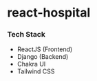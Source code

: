 # react-hospital

### Tech Stack

- ReactJS (Frontend)
- Django (Backend)
- Chakra UI
- Tailwind CSS